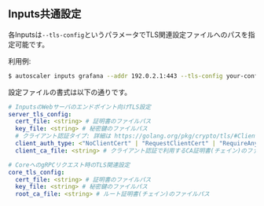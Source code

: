 ## Inputs共通設定

各Inputsは`--tls-config`というパラメータでTLS関連設定ファイルへのパスを指定可能です。

利用例:

```bash
$ autoscaler inputs grafana --addr 192.0.2.1:443 --tls-config your-config.yaml
```

設定ファイルの書式は以下の通りです。

```yaml
# InputsのWebサーバのエンドポイント向けTLS設定
server_tls_config:
  cert_file: <string> # 証明書のファイルパス
  key_file: <string> # 秘密鍵のファイルパス
  # クライアント認証タイプ: 詳細は https://golang.org/pkg/crypto/tls/#ClientAuthType を参照
  client_auth_type: <"NoClientCert" | "RequestClientCert" | "RequireAnyClientCert" | "VerifyClientCertIfGiven" | "RequireAndVerifyClientCert" >
  client_ca_file: <string> # クライアント認証で利用するCA証明書(チェイン)のファイルパス

# CoreへのgRPCリクエスト時のTLS関連設定
core_tls_config:
  cert_file: <string> # 証明書のファイルパス
  key_file: <string> # 秘密鍵のファイルパス 
  root_ca_file: <string> # ルート証明書(チェイン)のファイルパス
```